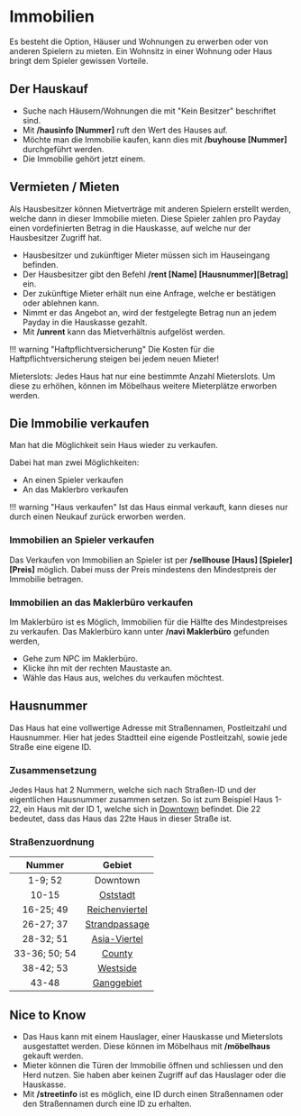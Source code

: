 # Immobilien 

Es besteht die Option, Häuser und Wohnungen zu erwerben oder von anderen Spielern zu mieten. Ein Wohnsitz in einer Wohnung oder Haus bringt dem Spieler gewissen Vorteile.

## Der Hauskauf

* Suche nach Häusern/Wohnungen die mit "Kein Besitzer" beschriftet sind.
* Mit **/hausinfo [Nummer]** ruft den Wert des Hauses auf.
* Möchte man die Immobilie kaufen, kann dies mit **/buyhouse [Nummer]** durchgeführt werden.
* Die Immobilie gehört jetzt einem.

## Vermieten / Mieten

Als Hausbesitzer können Mietverträge mit anderen Spielern erstellt werden, welche dann in dieser Immobilie mieten. Diese Spieler zahlen pro Payday einen vordefinierten Betrag in die Hauskasse, auf welche nur der Hausbesitzer Zugriff hat.

* Hausbesitzer und zukünftiger Mieter müssen sich im Hauseingang befinden.
* Der Hausbesitzer gibt den Befehl **/rent [Name] [Hausnummer][Betrag]** ein.
* Der zukünftige Mieter erhält nun eine Anfrage, welche er bestätigen oder ablehnen kann.
* Nimmt er das Angebot an, wird der festgelegte Betrag nun an jedem Payday in die Hauskasse gezahlt.
* Mit **/unrent** kann das Mietverhältnis aufgelöst werden.

!!! warning "Haftpflichtversicherung"
      Die Kosten für die Haftpflichtversicherung steigen bei jedem neuen Mieter!
  
Mieterslots: Jedes Haus hat nur eine bestimmte Anzahl Mieterslots. Um diese zu erhöhen, können im Möbelhaus weitere Mieterplätze erworben werden.

## Die Immobilie verkaufen

Man hat die Möglichkeit sein Haus wieder zu verkaufen.

Dabei hat man zwei Möglichkeiten:

* An einen Spieler verkaufen
* An das Maklerbro verkaufen

!!! warning "Haus verkaufen"
        Ist das Haus einmal verkauft, kann dieses nur durch einen Neukauf zurück erworben werden.

### Immobilien an Spieler verkaufen

Das Verkaufen von Immobilien an Spieler ist per **/sellhouse [Haus] [Spieler] [Preis]** möglich. Dabei muss der Preis mindestens den Mindestpreis der Immobilie betragen. 

### Immobilien an das Maklerbüro verkaufen
Im Maklerbüro ist es Möglich, Immobilien für die Hälfte des Mindestpreises zu verkaufen.
Das Maklerbüro kann unter **/navi Maklerbüro** gefunden werden,

* Gehe zum NPC im Maklerbüro.
* Klicke ihn mit der rechten Maustaste an.
* Wähle das Haus aus, welches du verkaufen möchtest.

## Hausnummer
Das Haus hat eine vollwertige Adresse mit Straßennamen, Postleitzahl und Hausnummer. Hier hat jedes Stadtteil eine eigende Postleitzahl, sowie jede Straße eine eigene ID.

### Zusammensetzung
Jedes Haus hat 2 Nummern, welche sich nach Straßen-ID und der eigentlichen Hausnummer zusammen setzen. So ist zum Beispiel Haus 1-22, ein Haus mit der ID 1, welche sich in [Downtown](../../pages/gebiete/downtown.md) befindet. Die 22 bedeutet, dass das Haus das 22te Haus in dieser Straße ist.
### Straßenzuordnung
| Nummer | Gebiet |
|:-:|:-:|
| 1-9; 52 | Downtown |
| 10-15 | [Oststadt](../../pages/gebiete/oststadt.md) |
| 16-25; 49 | [Reichenviertel](../../pages/gebiete/reichenviertel.md) |
| 26-27; 37 | [Strandpassage](../../pages/gebiete/strandpassage.md) |
| 28-32; 51 | [Asia-Viertel](../../pages/gebiete/asiaviertel.md) |
| 33-36; 50; 54 | [County](../../pages/gebiete/county.md) |
| 38-42; 53 | [Westside](../../pages/gebiete/westside.md) |
| 43-48 | [Ganggebiet](../../pages/gebiete/ganggebiet.md) |
   
## Nice to Know 

* Das Haus kann mit einem Hauslager, einer Hauskasse und Mieterslots ausgestattet werden. Diese können im Möbelhaus mit **/möbelhaus** gekauft werden.
* Mieter können die Türen der Immobilie öffnen und schliessen und den Herd nutzen. Sie haben aber keinen Zugriff auf das Hauslager oder die Hauskasse.
* Mit **/streetinfo** ist es möglich, eine ID durch einen Straßennamen oder den Straßennamen durch eine ID zu erhalten.
 
